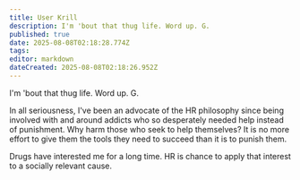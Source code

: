 ```yaml
---
title: User Krill
description: I'm 'bout that thug life. Word up. G.
published: true
date: 2025-08-08T02:18:28.774Z
tags: 
editor: markdown
dateCreated: 2025-08-08T02:18:26.952Z
---
```


I'm 'bout that thug life. Word up. G.

In all seriousness, I've been an advocate of the HR philosophy since being involved with and around addicts who so desperately needed help instead of punishment. Why harm those who seek to help themselves? It is no more effort to give them the tools they need to succeed than it is to punish them.

Drugs have interested me for a long time. HR is chance to apply that interest to a socially relevant cause.